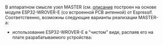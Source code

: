 В аппаратном смысле узел MASTER (см. [описание](protocol-description.md) построен на основе модуля ESP32-WROVER-E (со встроенной PCB антенной) от Espressif. Соответственно, возможны следующие варианты реализации MASTER-а:
* использование ESP32-WROVER-E в "чистом" виде, распаяв его на плате разрабатываемого устройства:

